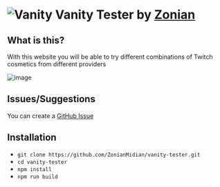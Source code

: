 # ![Vanity](https://raw.githubusercontent.com/ZonianMidian/emote-stats/main/static/favicon.ico) Vanity Tester by [Zonian](https://www.twitch.tv/ZonianMidian)

## What is this?

With this website you will be able to try different combinations of Twitch cosmetics from different providers

![image](https://i.nuuls.com/JtBa3.png)

## Issues/Suggestions

You can create a [GitHub Issue](https://github.com/ZonianMidian/vanity-tester/issues)

## Installation

- `git clone https://github.com/ZonianMidian/vanity-tester.git`
- `cd vanity-tester`
- `npm install`
- `npm run build`
